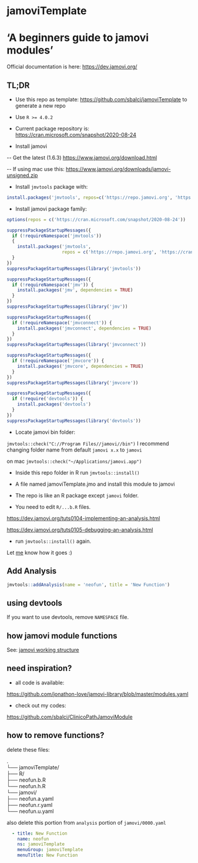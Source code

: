 # jamoviTemplate

# ‘A beginners guide to jamovi modules’

Official documentation is here: https://dev.jamovi.org/

## TL;DR

- Use this repo as template: https://github.com/sbalci/jamoviTemplate to generate a new repo

- Use `R >= 4.0.2`

- Current package repository is: https://cran.microsoft.com/snapshot/2020-08-24

- Install jamovi

-- Get the latest (1.6.3) https://www.jamovi.org/download.html  

-- If using mac use this: https://www.jamovi.org/downloads/jamovi-unsigned.zip

- Install `jmvtools` package with:

```r
install.packages('jmvtools', repos=c('https://repo.jamovi.org', 'https://cran.r-project.org'))
```

- Install jamovi package family:

```r
options(repos = c('https://cran.microsoft.com/snapshot/2020-08-24'))

suppressPackageStartupMessages({
  if (!requireNamespace('jmvtools'))
  {
    install.packages('jmvtools',
                     repos = c('https://repo.jamovi.org', 'https://cran.r-project.org'))
  }
})
suppressPackageStartupMessages(library('jmvtools'))

suppressPackageStartupMessages({
  if (!requireNamespace('jmv')) {
    install.packages('jmv', dependencies = TRUE)
  }
})
suppressPackageStartupMessages(library('jmv'))

suppressPackageStartupMessages({
  if (!requireNamespace('jmvconnect')) {
    install.packages('jmvconnect', dependencies = TRUE)
  }
})
suppressPackageStartupMessages(library('jmvconnect'))

suppressPackageStartupMessages({
  if (!requireNamespace('jmvcore')) {
    install.packages('jmvcore', dependencies = TRUE)
  }
})
suppressPackageStartupMessages(library('jmvcore'))

suppressPackageStartupMessages({
  if (!require('devtools')) {
    install.packages('devtools')
  }
})
suppressPackageStartupMessages(library('devtools'))
```


- Locate jamovi bin folder:

`jmvtools::check("C://Program Files//jamovi//bin")` I recommend changing folder name from default `jamovi x.x` to `jamovi`  

on mac `jmvtools::check("~/Applications/jamovi.app")`  


- Inside this repo folder in R run `jmvtools::install()`

- A file named jamoviTemplate.jmo and install this module to jamovi

- The repo is like an R package except `jamovi` folder. 

- You need to edit `R/...b.R` files.

https://dev.jamovi.org/tuts0104-implementing-an-analysis.html  

https://dev.jamovi.org/tuts0105-debugging-an-analysis.html  

- run `jmvtools::install()` again.

Let [me](https://github.com/sbalci) know how it goes :)


## Add Analysis

```r
jmvtools::addAnalysis(name = 'neofun', title = 'New Function')
```

## using devtools

If you want to use devtools, remove `NAMESPACE` file. 


## how jamovi module functions

See: [jamovi working structure](https://docs.google.com/presentation/d/1M2q353IHClubpBzbtF-GVRBTRxVHnkNAgQpwMnq1UrM/edit?usp=sharing)


## need inspiration?

- all code is available:

https://github.com/jonathon-love/jamovi-library/blob/master/modules.yaml

- check out my codes:

https://github.com/sbalci/ClinicoPathJamoviModule


## how to remove functions?

delete these files:

.  
└── jamoviTemplate/  
    ├── R/  
        ├── neofun.b.R  
        └── neofun.h.R  
    └── jamovi/  
        ├── neofun.a.yaml  
        ├── neofun.r.yaml  
        └── neofun.u.yaml  



also delete this portion from `analysis` portion of `jamovi/0000.yaml`

```yaml
  - title: New Function
    name: neofun
    ns: jamoviTemplate
    menuGroup: jamoviTemplate
    menuTitle: New Function
```
